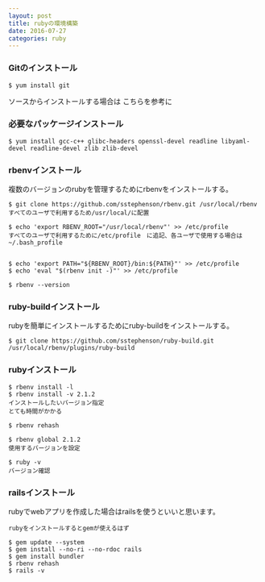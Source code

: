 ```yaml
---
layout: post
title: rubyの環境構築
date: 2016-07-27
categories: ruby
---
```



### Gitのインストール

`$ yum install git`

ソースからインストールする場合は
こちらを参考に

### 必要なパッケージインストール

`$ yum install gcc-c++ glibc-headers openssl-devel readline libyaml-devel readline-devel zlib zlib-devel`


### rbenvインストール

複数のバージョンのrubyを管理するためにrbenvをインストールする。


```
$ git clone https://github.com/sstephenson/rbenv.git /usr/local/rbenv
すべてのユーザで利用するため/usr/local/に配置

$ echo 'export RBENV_ROOT="/usr/local/rbenv"' >> /etc/profile
すべてのユーザで利用するために/etc/profile　に追記、各ユーザで使用する場合は ~/.bash_profile


$ echo 'export PATH="${RBENV_ROOT}/bin:${PATH}"' >> /etc/profile
$ echo 'eval "$(rbenv init -)"' >> /etc/profile
```


`$ rbenv --version`

### ruby-buildインストール

rubyを簡単にインストールするためにruby-buildをインストールする。

`$ git clone https://github.com/sstephenson/ruby-build.git /usr/local/rbenv/plugins/ruby-build`

### rubyインストール

```
$ rbenv install -l
$ rbenv install -v 2.1.2
インストールしたいバージョン指定
とても時間がかかる

$ rbenv rehash

$ rbenv global 2.1.2
使用するバージョンを設定

$ ruby -v
バージョン確認
```


### railsインストール

rubyでwebアプリを作成した場合はrailsを使うといいと思います。


```
rubyをインストールするとgemが使えるはず

$ gem update --system
$ gem install --no-ri --no-rdoc rails
$ gem install bundler
$ rbenv rehash
$ rails -v
```
